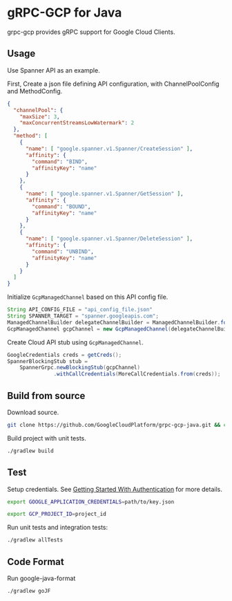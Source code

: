 # gRPC-GCP for Java

grpc-gcp provides gRPC support for Google Cloud Clients.

## Usage

Use Spanner API as an example.

First, Create a json file defining API configuration, with ChannelPoolConfig and MethodConfig.

```json
{
  "channelPool": {
    "maxSize": 3,
    "maxConcurrentStreamsLowWatermark": 2
  },
  "method": [
    {
      "name": [ "google.spanner.v1.Spanner/CreateSession" ],
      "affinity": {
        "command": "BIND",
        "affinityKey": "name"
      }
    },
    {
      "name": [ "google.spanner.v1.Spanner/GetSession" ],
      "affinity": {
        "command": "BOUND",
        "affinityKey": "name"
      }
    },
    {
      "name": [ "google.spanner.v1.Spanner/DeleteSession" ],
      "affinity": {
        "command": "UNBIND",
        "affinityKey": "name"
      }
    }
  ]
}
```

Initialize `GcpManagedChannel` based on this API config file.

```java
String API_CONFIG_FILE = "api_config_file.json"
String SPANNER_TARGET = "spanner.googleapis.com";
ManagedChannelBuilder delegateChannelBuilder = ManagedChannelBuilder.forAddress(SPANNER_TARGET, 443);
GcpManagedChannel gcpChannel = new GcpManagedChannel(delegateChannelBuilder, API_CONFIG_FILE);
```

Create Cloud API stub using `GcpManagedChannel`.

```java
GoogleCredentials creds = getCreds();
SpannerBlockingStub stub =
    SpannerGrpc.newBlockingStub(gcpChannel)
               .withCallCredentials(MoreCallCredentials.from(creds));
```

## Build from source

Download source.

```sh
git clone https://github.com/GoogleCloudPlatform/grpc-gcp-java.git && cd grpc-gcp-java/grpc-gcp
```

Build project with unit tests.

```sh
./gradlew build
```

## Test

Setup credentials. See [Getting Started With Authentication](https://cloud.google.com/docs/authentication/getting-started) for more details.

```sh
export GOOGLE_APPLICATION_CREDENTIALS=path/to/key.json
```

```sh
export GCP_PROJECT_ID=project_id
```

Run unit tests and integration tests:

```sh
./gradlew allTests
```

## Code Format

Run google-java-format

```sh
./gradlew goJF
```
